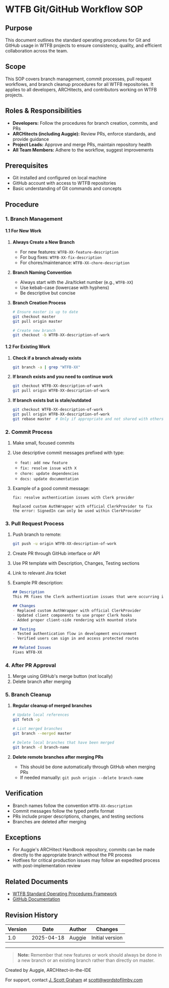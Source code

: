 # WTFB Git/GitHub Workflow SOP

## Purpose
This document outlines the standard operating procedures for Git and GitHub usage in WTFB projects to ensure consistency, quality, and efficient collaboration across the team.

## Scope
This SOP covers branch management, commit processes, pull request workflows, and branch cleanup procedures for all WTFB repositories. It applies to all developers, ARCHitects, and contributors working on WTFB projects.

## Roles & Responsibilities
- **Developers:** Follow the procedures for branch creation, commits, and PRs
- **ARCHitects (including Auggie):** Review PRs, enforce standards, and provide guidance
- **Project Leads:** Approve and merge PRs, maintain repository health
- **All Team Members:** Adhere to the workflow, suggest improvements

## Prerequisites
- Git installed and configured on local machine
- GitHub account with access to WTFB repositories
- Basic understanding of Git commands and concepts

## Procedure

### 1. Branch Management

#### 1.1 For New Work
1. **Always Create a New Branch**
   - For new features: `WTFB-XX-feature-description`
   - For bug fixes: `WTFB-XX-fix-description`
   - For chores/maintenance: `WTFB-XX-chore-description`

2. **Branch Naming Convention**
   - Always start with the Jira/ticket number (e.g., `WTFB-XX`)
   - Use kebab-case (lowercase with hyphens)
   - Be descriptive but concise

3. **Branch Creation Process**
   ```bash
   # Ensure master is up to date
   git checkout master
   git pull origin master

   # Create new branch
   git checkout -b WTFB-XX-description-of-work
   ```

#### 1.2 For Existing Work
1. **Check if a branch already exists**
   ```bash
   git branch -a | grep "WTFB-XX"
   ```

2. **If branch exists and you need to continue work**
   ```bash
   git checkout WTFB-XX-description-of-work
   git pull origin WTFB-XX-description-of-work
   ```

3. **If branch exists but is stale/outdated**
   ```bash
   git checkout WTFB-XX-description-of-work
   git pull origin WTFB-XX-description-of-work
   git rebase master  # Only if appropriate and not shared with others
   ```

### 2. Commit Process

1. Make small, focused commits
2. Use descriptive commit messages prefixed with type:
   - `feat: add new feature`
   - `fix: resolve issue with X`
   - `chore: update dependencies`
   - `docs: update documentation`

3. Example of a good commit message:
   ```
   fix: resolve authentication issues with Clerk provider

   Replaced custom AuthWrapper with official ClerkProvider to fix
   the error: SignedIn can only be used within ClerkProvider
   ```

### 3. Pull Request Process

1. Push branch to remote:
   ```bash
   git push -u origin WTFB-XX-description-of-work
   ```

2. Create PR through GitHub interface or API

3. Use PR template with Description, Changes, Testing sections

4. Link to relevant Jira ticket

5. Example PR description:
   ```markdown
   ## Description
   This PR fixes the Clerk authentication issues that were occurring in production.

   ## Changes
   - Replaced custom AuthWrapper with official ClerkProvider
   - Updated client components to use proper Clerk hooks
   - Added proper client-side rendering with mounted state

   ## Testing
   - Tested authentication flow in development environment
   - Verified users can sign in and access protected routes

   ## Related Issues
   Fixes WTFB-XX
   ```

### 4. After PR Approval

1. Merge using GitHub's merge button (not locally)
2. Delete branch after merging

### 5. Branch Cleanup

1. **Regular cleanup of merged branches**
   ```bash
   # Update local references
   git fetch -p

   # List merged branches
   git branch --merged master

   # Delete local branches that have been merged
   git branch -d branch-name
   ```

2. **Delete remote branches after merging PRs**
   - This should be done automatically through GitHub when merging PRs
   - If needed manually: `git push origin --delete branch-name`

## Verification
- Branch names follow the convention `WTFB-XX-description`
- Commit messages follow the typed prefix format
- PRs include proper descriptions, changes, and testing sections
- Branches are deleted after merging

## Exceptions
- For Auggie's ARCHitect Handbook repository, commits can be made directly to the appropriate branch without the PR process
- Hotfixes for critical production issues may follow an expedited process with post-implementation review

## Related Documents
- [WTFB Standard Operating Procedures Framework](./SOP-Framework.md)
- [GitHub Documentation](https://docs.github.com/en)

## Revision History
| Version | Date | Author | Changes |
|---------|------|--------|---------|
| 1.0 | 2025-04-18 | Auggie | Initial version |

---

> **Note:** Remember that new features or work should always be done in a new branch or an existing branch rather than directly on master.

Created by Auggie, ARCHitect-in-the-IDE

For support, contact [J. Scott Graham](https://jscottgraham.us) at [scott@wordstofilmby.com](mailto:scott@wordstofilmby.com)
